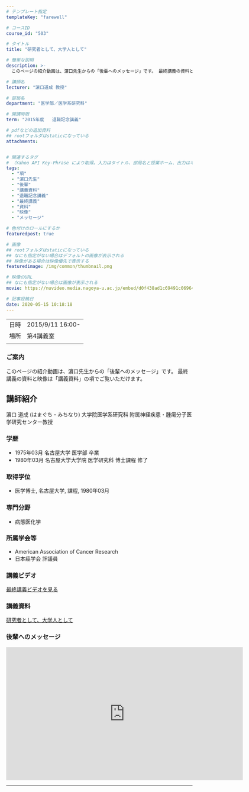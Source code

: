 ```yaml
---
# テンプレート指定
templateKey: "farewell"

# コースID
course_id: "503"

# タイトル
title: "研究者として、大学人として"

# 簡単な説明
description: >-
  このページの紹介動画は、濵口先生からの「後輩へのメッセージ」です。 最終講義の資料と映像は「講義資料」の項でご覧いただけます。 ....

# 講師名
lecturer: "濵口道成 教授"

# 部局名
department: "医学部／医学系研究科"

# 開講時限
term: "2015年度	退職記念講義"

# pdfなどの追加資料
## rootフォルダはstaticになっている
attachments:


# 関連するタグ
# （Yahoo API Key-Phrase により取得。入力はタイトル、部局名と授業ホーム、出力はキーフレーズ（tags））
tags:
  - "項"
  - "濵口先生"
  - "後輩"
  - "講義資料"
  - "退職記念講義"
  - "最終講義"
  - "資料"
  - "映像"
  - "メッセージ"

# 色付けのロールにするか
featuredpost: true

# 画像
## rootフォルダはstaticになっている
## なにも指定がない場合はデフォルトの画像が表示される
## 映像がある場合は映像優先で表示する
featuredimage: /img/common/thumbnail.png

# 映像のURL
## なにも指定がない場合は画像が表示される
movie: https://nuvideo.media.nagoya-u.ac.jp/embed/d0f438ad1c69491c06964631feadb80688c6a3b1

# 記事投稿日
date: 2020-05-15 10:18:18
---
```


|   |   |
|---|---|
| 日時 | 2015/9/11  16:00- |
| 場所 | 第4講義室 |
|   |   |


### ご案内

このページの紹介動画は、濵口先生からの「後輩へのメッセージ」です。 最終講義の資料と映像は「講義資料」の項でご覧いただけます。


## 講師紹介

濵口 道成 (はまぐち・みちなり) 大学院医学系研究科 附属神経疾患・腫瘍分子医学研究センター教授 

### 学歴

  * 1975年03月 名古屋大学 医学部 卒業
  * 1980年03月 名古屋大学大学院 医学研究科 博士課程 修了

### 取得学位

  * 医学博士, 名古屋大学, 課程, 1980年03月

### 専門分野

  * 病態医化学

### 所属学会等

  * American Association of Cancer Research
  * 日本癌学会 評議員


### 講義ビデオ

<a href="https://nuvideo.media.nagoya-u.ac.jp/embed/d0f438ad1c69491c06964631feadb80688c6a3b1">最終講義ビデオを見る</a>

### 講義資料

[研究者として、大学人として](https://ocw.nagoya-u.jp/files/503/fw2015hamaguchi-sumi.pdf) 

### 後輩へのメッセージ

<iframe src="https://nuvideo.media.nagoya-u.ac.jp/embed/40f62b3ba5feeca7f98da7c2ab11e2a806ad45e5" width="640" height="360" frameborder="0" allowfullscreen></iframe>



-----